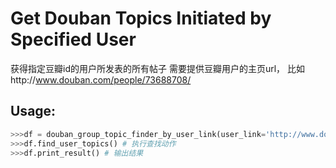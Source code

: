 Get Douban Topics Initiated by Specified User
==========================

获得指定豆瓣id的用户所发表的所有帖子
需要提供豆瓣用户的主页url， 比如http://www.douban.com/people/73688708/

Usage:
-----------------------------------  
```python
>>>df = douban_group_topic_finder_by_user_link(user_link='http://www.douban.com/people/73688708/',pages = 100) # TODO page默认的时候搜索小组的所有帖子
>>>df.find_user_topics() # 执行查找动作
>>>df.print_result() # 输出结果
